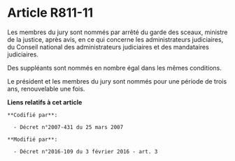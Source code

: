 # Article R811-11

Les membres du jury sont nommés par arrêté du garde des sceaux, ministre de la justice, après avis, en ce qui concerne les
administrateurs judiciaires, du Conseil national des administrateurs judiciaires et des mandataires judiciaires. 

Des suppléants sont nommés en nombre égal dans les mêmes conditions. 

Le président et les membres du jury sont nommés pour une période de trois ans, renouvelable une fois.

**Liens relatifs à cet article**

	**Codifié par**:

	  - Décret n°2007-431 du 25 mars 2007

	**Modifié par**:

	  - Décret n°2016-109 du 3 février 2016 - art. 3
